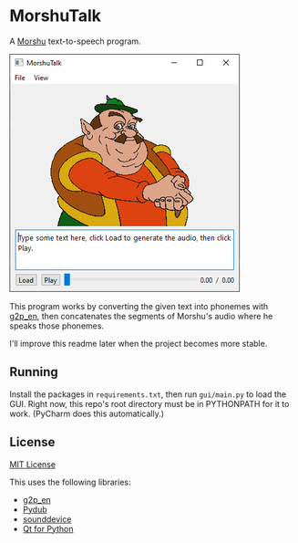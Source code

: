 # MorshuTalk

A [Morshu](https://zelda.fandom.com/wiki/Morshu) text-to-speech program.

![](screenshot.png)

This program works by converting the given text into phonemes with [g2p_en](https://pypi.org/project/g2p-en/), then
concatenates the segments of Morshu's audio where he speaks those phonemes.

I'll improve this readme later when the project becomes more stable.

## Running
Install the packages in `requirements.txt`, then run `gui/main.py` to load the GUI. Right now, this repo's root
directory must be in PYTHONPATH for it to work. (PyCharm does this automatically.)

## License
[MIT License](LICENSE.txt)

This uses the following libraries:
* [g2p_en](https://pypi.org/project/g2p-en/)
* [Pydub](http://pydub.com/)
* [sounddevice](https://pypi.org/project/sounddevice/)
* [Qt for Python](https://wiki.qt.io/Qt_for_Python)